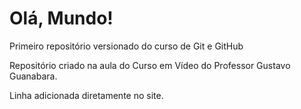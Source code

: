 # Olá, Mundo!
 Primeiro repositório versionado do curso de Git e GitHub

Repositório criado na aula do Curso em Vídeo do Professor Gustavo Guanabara.

Linha adicionada diretamente no site.
